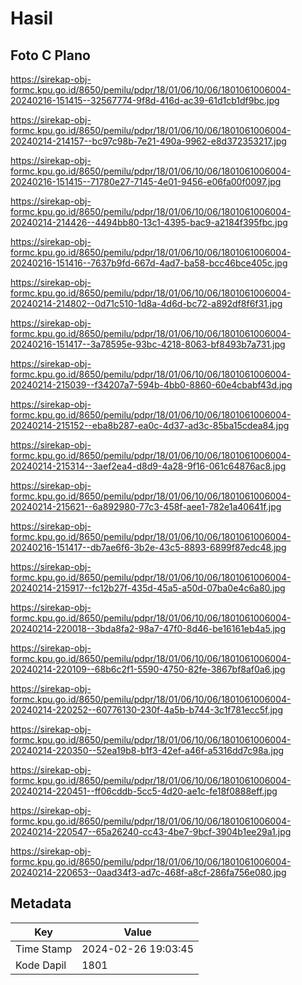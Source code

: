 # Hasil

## Foto C Plano

https://sirekap-obj-formc.kpu.go.id/8650/pemilu/pdpr/18/01/06/10/06/1801061006004-20240216-151415--32567774-9f8d-416d-ac39-61d1cb1df9bc.jpg

https://sirekap-obj-formc.kpu.go.id/8650/pemilu/pdpr/18/01/06/10/06/1801061006004-20240214-214157--bc97c98b-7e21-490a-9962-e8d372353217.jpg

https://sirekap-obj-formc.kpu.go.id/8650/pemilu/pdpr/18/01/06/10/06/1801061006004-20240216-151415--71780e27-7145-4e01-9456-e06fa00f0097.jpg

https://sirekap-obj-formc.kpu.go.id/8650/pemilu/pdpr/18/01/06/10/06/1801061006004-20240214-214426--4494bb80-13c1-4395-bac9-a2184f395fbc.jpg

https://sirekap-obj-formc.kpu.go.id/8650/pemilu/pdpr/18/01/06/10/06/1801061006004-20240216-151416--7637b9fd-667d-4ad7-ba58-bcc46bce405c.jpg

https://sirekap-obj-formc.kpu.go.id/8650/pemilu/pdpr/18/01/06/10/06/1801061006004-20240214-214802--0d71c510-1d8a-4d6d-bc72-a892df8f6f31.jpg

https://sirekap-obj-formc.kpu.go.id/8650/pemilu/pdpr/18/01/06/10/06/1801061006004-20240216-151417--3a78595e-93bc-4218-8063-bf8493b7a731.jpg

https://sirekap-obj-formc.kpu.go.id/8650/pemilu/pdpr/18/01/06/10/06/1801061006004-20240214-215039--f34207a7-594b-4bb0-8860-60e4cbabf43d.jpg

https://sirekap-obj-formc.kpu.go.id/8650/pemilu/pdpr/18/01/06/10/06/1801061006004-20240214-215152--eba8b287-ea0c-4d37-ad3c-85ba15cdea84.jpg

https://sirekap-obj-formc.kpu.go.id/8650/pemilu/pdpr/18/01/06/10/06/1801061006004-20240214-215314--3aef2ea4-d8d9-4a28-9f16-061c64876ac8.jpg

https://sirekap-obj-formc.kpu.go.id/8650/pemilu/pdpr/18/01/06/10/06/1801061006004-20240214-215621--6a892980-77c3-458f-aee1-782e1a40641f.jpg

https://sirekap-obj-formc.kpu.go.id/8650/pemilu/pdpr/18/01/06/10/06/1801061006004-20240216-151417--db7ae6f6-3b2e-43c5-8893-6899f87edc48.jpg

https://sirekap-obj-formc.kpu.go.id/8650/pemilu/pdpr/18/01/06/10/06/1801061006004-20240214-215917--fc12b27f-435d-45a5-a50d-07ba0e4c6a80.jpg

https://sirekap-obj-formc.kpu.go.id/8650/pemilu/pdpr/18/01/06/10/06/1801061006004-20240214-220018--3bda8fa2-98a7-47f0-8d46-be16161eb4a5.jpg

https://sirekap-obj-formc.kpu.go.id/8650/pemilu/pdpr/18/01/06/10/06/1801061006004-20240214-220109--68b6c2f1-5590-4750-82fe-3867bf8af0a6.jpg

https://sirekap-obj-formc.kpu.go.id/8650/pemilu/pdpr/18/01/06/10/06/1801061006004-20240214-220252--60776130-230f-4a5b-b744-3c1f781ecc5f.jpg

https://sirekap-obj-formc.kpu.go.id/8650/pemilu/pdpr/18/01/06/10/06/1801061006004-20240214-220350--52ea19b8-b1f3-42ef-a46f-a5316dd7c98a.jpg

https://sirekap-obj-formc.kpu.go.id/8650/pemilu/pdpr/18/01/06/10/06/1801061006004-20240214-220451--ff06cddb-5cc5-4d20-ae1c-fe18f0888eff.jpg

https://sirekap-obj-formc.kpu.go.id/8650/pemilu/pdpr/18/01/06/10/06/1801061006004-20240214-220547--65a26240-cc43-4be7-9bcf-3904b1ee29a1.jpg

https://sirekap-obj-formc.kpu.go.id/8650/pemilu/pdpr/18/01/06/10/06/1801061006004-20240214-220653--0aad34f3-ad7c-468f-a8cf-286fa756e080.jpg


## Metadata

| Key        | Value               |
| ---------- | ------------------- |
| Time Stamp | 2024-02-26 19:03:45 |
| Kode Dapil | 1801                |



